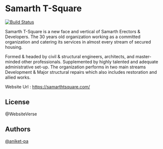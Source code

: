 # Samarth T-Square



[![Build Status](https://travis-ci.org/joemccann/dillinger.svg?branch=master)](https://travis-ci.org/joemccann/dillinger)

Samarth T-Square is a new face and vertical of Samarth Erectors & Developers. The 30 years old organization working as a committed organization and catering its services in almost every stream of secured housing.

Formed & headed by civil & structural engineers, architects, and master-minded other professionals. Supplemented by highly talented and adequate administrative set-up. The organization performs in two main streams Development & Major structural repairs which also includes restoration and allied works.

Website Url : https://samarthtsquare.com/


## License

@WebsiteVerse


## Authors

[@aniket-pa](https://github.com/aniket-pa/)
